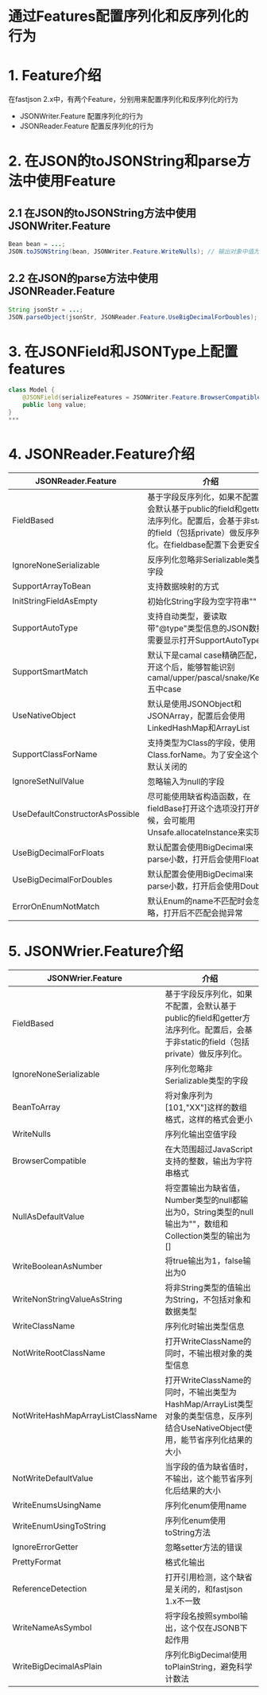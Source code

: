 # 通过Features配置序列化和反序列化的行为

# 1. Feature介绍
在fastjson 2.x中，有两个Feature，分别用来配置序列化和反序列化的行为
* JSONWriter.Feature 配置序列化的行为
* JSONReader.Feature 配置反序列化的行为


# 2. 在JSON的toJSONString和parse方法中使用Feature

## 2.1 在JSON的toJSONString方法中使用JSONWriter.Feature

```java
Bean bean = ...;
JSON.toJSONString(bean, JSONWriter.Feature.WriteNulls); // 输出对象中值为null的字段
```

## 2.2 在JSON的parse方法中使用JSONReader.Feature
```java
String jsonStr = ...;
JSON.parseObject(jsonStr, JSONReader.Feature.UseBigDecimalForDoubles); // 将小数数值读取为double
```

# 3. 在JSONField和JSONType上配置features

```java
class Model {
    @JSONField(serializeFeatures = JSONWriter.Feature.BrowserCompatible)
    public long value;
}
***

```

# 4. JSONReader.Feature介绍

|  JSONReader.Feature |  介绍 |
| --- | --- |
|  FieldBased |  基于字段反序列化，如果不配置，会默认基于public的field和getter方法序列化。配置后，会基于非static的field（包括private）做反序列化。在fieldbase配置下会更安全|
|  IgnoreNoneSerializable |  反序列化忽略非Serializable类型的字段 |
|  SupportArrayToBean | 支持数据映射的方式 |
|  InitStringFieldAsEmpty | 初始化String字段为空字符串"" |
| SupportAutoType | 支持自动类型，要读取带"@type"类型信息的JSON数据，需要显示打开SupportAutoType |
| SupportSmartMatch | 默认下是camal case精确匹配，打开这个后，能够智能识别camal/upper/pascal/snake/Kebab五中case |
| UseNativeObject | 默认是使用JSONObject和JSONArray，配置后会使用LinkedHashMap和ArrayList |
| SupportClassForName | 支持类型为Class的字段，使用Class.forName。为了安全这个是默认关闭的 |
| IgnoreSetNullValue | 忽略输入为null的字段 |
| UseDefaultConstructorAsPossible | 尽可能使用缺省构造函数，在fieldBase打开这个选项没打开的时候，会可能用Unsafe.allocateInstance来实现 | 
| UseBigDecimalForFloats | 默认配置会使用BigDecimal来parse小数，打开后会使用Float |
| UseBigDecimalForDoubles | 默认配置会使用BigDecimal来parse小数，打开后会使用Double |
| ErrorOnEnumNotMatch | 默认Enum的name不匹配时会忽略，打开后不匹配会抛异常 |

# 5. JSONWrier.Feature介绍

|  JSONWrier.Feature |  介绍 |
| --- | --- |
|  FieldBased |  基于字段反序列化，如果不配置，会默认基于public的field和getter方法序列化。配置后，会基于非static的field（包括private）做反序列化。|
|  IgnoreNoneSerializable |  序列化忽略非Serializable类型的字段 |
| BeanToArray | 将对象序列为[101,"XX"]这样的数组格式，这样的格式会更小 |
| WriteNulls| 序列化输出空值字段 |
| BrowserCompatible | 在大范围超过JavaScript支持的整数，输出为字符串格式 |
| NullAsDefaultValue | 将空置输出为缺省值，Number类型的null都输出为0，String类型的null输出为""，数组和Collection类型的输出为[] |
| WriteBooleanAsNumber | 将true输出为1，false输出为0 |
| WriteNonStringValueAsString | 将非String类型的值输出为String，不包括对象和数据类型 |
| WriteClassName | 序列化时输出类型信息 |
| NotWriteRootClassName | 打开WriteClassName的同时，不输出根对象的类型信息 |
| NotWriteHashMapArrayListClassName | 打开WriteClassName的同时，不输出类型为HashMap/ArrayList类型对象的类型信息，反序列结合UseNativeObject使用，能节省序列化结果的大小 |
| NotWriteDefaultValue | 当字段的值为缺省值时，不输出，这个能节省序列化后结果的大小 |
| WriteEnumsUsingName | 序列化enum使用name |
| WriteEnumUsingToString | 序列化enum使用toString方法 |
| IgnoreErrorGetter | 忽略setter方法的错误 |
| PrettyFormat | 格式化输出 |
| ReferenceDetection | 打开引用检测，这个缺省是关闭的，和fastjson 1.x不一致 |
| WriteNameAsSymbol | 将字段名按照symbol输出，这个仅在JSONB下起作用 |
| WriteBigDecimalAsPlain | 序列化BigDecimal使用toPlainString，避免科学计数法 |


